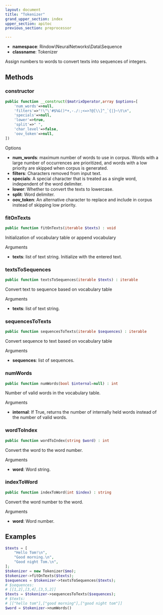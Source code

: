 ```yaml
---
layout: document
title: "Tokenizer"
grand_upper_section: index
upper_section: apitoc
previous_section: preprocessor

---
```


- **namespace**: Rindow\NeuralNetworks\Data\Sequence
- **classname**: Tokenizer

Assign numbers to words to convert texts into sequences of integers.

Methods
-------

### constructor
```php
public function __construct($matrixOperator,array $options=[
    'num_words'=>null,
    'filters'=>"!\"\'#$%&()*+,-./:;<=>?@[\\]^_`{|}~\t\n",
    'specials'=>null,
    'lower'=>true,
    'split'=>" ",
    'char_level'=>false,
    'oov_token'=>null,
])
```

Options
- **num_words**: maximum number of words to use in corpus. Words with a large number of occurrences are prioritized, and words with a low priority are skipped when corpus is generated.
- **filters**: Characters removed from input text.
- **specials**: A special character that is treated as a single word, independent of the word delimiter.
- **lower**: Whether to convert the texts to lowercase.
- **split**: Word delimiter.
- **oov_token**: An alternative character to replace and include in corpus instead of skipping low priority.

### fitOnTexts
```php
public function fitOnTexts(iterable $texts) : void
```
Initialization of vocabulary table or append vocabulary

Arguments

- **texts**: list of text string. Initialize with the entered text.

### textsToSequences
```php
public function textsToSequences(iterable $texts) : iterable
```
Convert text to sequence based on vocabulary table

Arguments

- **texts**: list of text string.


### sequencesToTexts
```php
public function sequencesToTexts(iterable $sequences) : iterable
```
Convert sequence to text based on vocabulary table

Arguments

- **sequences**: list of sequences.

### numWords
```php
public function numWords(bool $internal=null) : int
```
Number of valid words in the vocabulary table.

Arguments

- **internal**: If True, returns the number of internally held words instead of the number of valid words.

### wordToIndex
```php
public function wordToIndex(string $word) : int
```
Convert the word to the word number.

Arguments

- **word**: Word string.

### indexToWord
```php
public function indexToWord(int $index) : string
```
Convert the word number to the word.

Arguments

- **word**: Word number.

Examples
--------

```php
$texts = [
    "Hello Tom!\n",
    "Good morning.\n",
    "Good night Tom.\n",
];
$tokenizer = new Tokenizer($mo);
$tokenizer->fitOnTexts($texts);
$sequences = $tokenizer->textsToSequences($texts);
# $sequences:
# [[1,2],[3,4],[3,5,2]]
$texts = $tokenizer->sequencesToTexts($sequences);
# $texts:
# [["hello tom"],["good morning"],["good night tom"]]
$word = $tokenizer->numWords()
```
